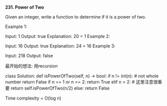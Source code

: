**231. Power of Two**

Given an integer, write a function to determine if it is a power of two.

Example 1:

Input: 1
Output: true 
Explanation: 20 = 1
Example 2:

Input: 16
Output: true
Explanation: 24 = 16
Example 3:

Input: 218
Output: false

最开始的想法: 用recursion

class Solution:
    def isPowerOfTwo(self, n) -> bool:
        if n != int(n): # not whole number
            return False
        if n == 1 or n == 2:
            return True
        elif n > 2:  # 这里注意很重要
            return self.isPowerOfTwo(n/2)
        else:
            return False  

Time complexity = O(log n)
